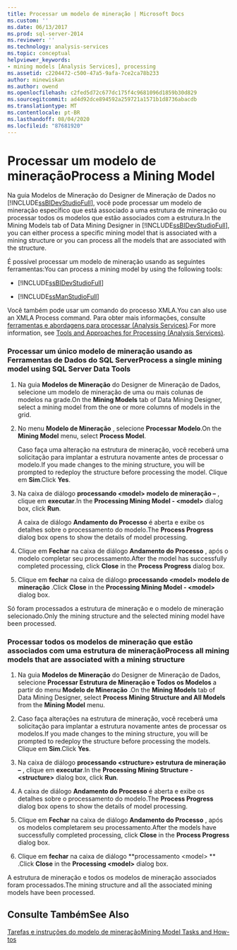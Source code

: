 ```yaml
---
title: Processar um modelo de mineração | Microsoft Docs
ms.custom: ''
ms.date: 06/13/2017
ms.prod: sql-server-2014
ms.reviewer: ''
ms.technology: analysis-services
ms.topic: conceptual
helpviewer_keywords:
- mining models [Analysis Services], processing
ms.assetid: c2204472-c500-47a5-9afa-7ce2ca78b233
author: minewiskan
ms.author: owend
ms.openlocfilehash: c2fed5d72c677dc175f4c9681096d1859b30d829
ms.sourcegitcommit: ad4d92dce894592a259721a1571b1d8736abacdb
ms.translationtype: MT
ms.contentlocale: pt-BR
ms.lasthandoff: 08/04/2020
ms.locfileid: "87681920"
---
```

# <a name="process-a-mining-model"></a><span data-ttu-id="c527b-102">Processar um modelo de mineração</span><span class="sxs-lookup"><span data-stu-id="c527b-102">Process a Mining Model</span></span>
  <span data-ttu-id="c527b-103">Na guia Modelos de Mineração do Designer de Mineração de Dados no [!INCLUDE[ssBIDevStudioFull](../../includes/ssbidevstudiofull-md.md)], você pode processar um modelo de mineração específico que está associado a uma estrutura de mineração ou processar todos os modelos que estão associados com a estrutura.</span><span class="sxs-lookup"><span data-stu-id="c527b-103">In the Mining Models tab of Data Mining Designer in [!INCLUDE[ssBIDevStudioFull](../../includes/ssbidevstudiofull-md.md)], you can either process a specific mining model that is associated with a mining structure or you can process all the models that are associated with the structure.</span></span>  
  
 <span data-ttu-id="c527b-104">É possível processar um modelo de mineração usando as seguintes ferramentas:</span><span class="sxs-lookup"><span data-stu-id="c527b-104">You can process a mining model by using the following tools:</span></span>  
  
-   [!INCLUDE[ssBIDevStudioFull](../../includes/ssbidevstudiofull-md.md)]  
  
-   [!INCLUDE[ssManStudioFull](../../includes/ssmanstudiofull-md.md)]  
  
 <span data-ttu-id="c527b-105">Você também pode usar um comando do processo XMLA.</span><span class="sxs-lookup"><span data-stu-id="c527b-105">You can also use an XMLA Process command.</span></span> <span data-ttu-id="c527b-106">Para obter mais informações, consulte [ferramentas e abordagens para processar &#40;Analysis Services&#41;](../multidimensional-models/tools-and-approaches-for-processing-analysis-services.md).</span><span class="sxs-lookup"><span data-stu-id="c527b-106">For more information, see  [Tools and Approaches for Processing &#40;Analysis Services&#41;](../multidimensional-models/tools-and-approaches-for-processing-analysis-services.md).</span></span>  
  
### <a name="process-a-single-mining-model-using-sql-server-data-tools"></a><span data-ttu-id="c527b-107">Processar um único modelo de mineração usando as Ferramentas de Dados do SQL Server</span><span class="sxs-lookup"><span data-stu-id="c527b-107">Process a single mining model using SQL Server Data Tools</span></span>  
  
1.  <span data-ttu-id="c527b-108">Na guia **Modelos de Mineração** do Designer de Mineração de Dados, selecione um modelo de mineração de uma ou mais colunas de modelos na grade.</span><span class="sxs-lookup"><span data-stu-id="c527b-108">On the **Mining Models** tab of Data Mining Designer, select a mining model from the one or more columns of models in the grid.</span></span>  
  
2.  <span data-ttu-id="c527b-109">No menu **Modelo de Mineração** , selecione **Processar Modelo**.</span><span class="sxs-lookup"><span data-stu-id="c527b-109">On the **Mining Model** menu, select **Process Model**.</span></span>  
  
     <span data-ttu-id="c527b-110">Caso faça uma alteração na estrutura de mineração, você receberá uma solicitação para implantar a estrutura novamente antes de processar o modelo.</span><span class="sxs-lookup"><span data-stu-id="c527b-110">If you made changes to the mining structure, you will be prompted to redeploy the structure before processing the model.</span></span> <span data-ttu-id="c527b-111">Clique em **Sim**.</span><span class="sxs-lookup"><span data-stu-id="c527b-111">Click **Yes**.</span></span>  
  
3.  <span data-ttu-id="c527b-112">Na caixa de diálogo **processando \<model> modelo de mineração –** , clique em **executar**.</span><span class="sxs-lookup"><span data-stu-id="c527b-112">In the **Processing Mining Model - \<model>** dialog box, click **Run**.</span></span>  
  
     <span data-ttu-id="c527b-113">A caixa de diálogo **Andamento do Processo** é aberta e exibe os detalhes sobre o processamento do modelo.</span><span class="sxs-lookup"><span data-stu-id="c527b-113">The **Process Progress** dialog box opens to show the details of model processing.</span></span>  
  
4.  <span data-ttu-id="c527b-114">Clique em **Fechar** na caixa de diálogo **Andamento do Processo** , após o modelo completar seu processamento.</span><span class="sxs-lookup"><span data-stu-id="c527b-114">After the model has successfully completed processing, click **Close** in the **Process Progress** dialog box.</span></span>  
  
5.  <span data-ttu-id="c527b-115">Clique em **fechar** na caixa de diálogo **processando \<model> modelo de mineração** .</span><span class="sxs-lookup"><span data-stu-id="c527b-115">Click **Close** in the **Processing Mining Model - \<model>** dialog box.</span></span>  
  
 <span data-ttu-id="c527b-116">Só foram processados a estrutura de mineração e o modelo de mineração selecionado.</span><span class="sxs-lookup"><span data-stu-id="c527b-116">Only the mining structure and the selected mining model have been processed.</span></span>  
  
### <a name="process-all-mining-models-that-are-associated-with-a-mining-structure"></a><span data-ttu-id="c527b-117">Processar todos os modelos de mineração que estão associados com uma estrutura de mineração</span><span class="sxs-lookup"><span data-stu-id="c527b-117">Process all mining models that are associated with a mining structure</span></span>  
  
1.  <span data-ttu-id="c527b-118">Na guia **Modelos de Mineração** do Designer de Mineração de Dados, selecione **Processar Estrutura de Mineração e Todos os Modelos** a partir do menu **Modelo de Mineração** .</span><span class="sxs-lookup"><span data-stu-id="c527b-118">On the **Mining Models** tab of Data Mining Designer, select **Process Mining Structure and All Models** from the **Mining Model** menu.</span></span>  
  
2.  <span data-ttu-id="c527b-119">Caso faça alterações na estrutura de mineração, você receberá uma solicitação para implantar a estrutura novamente antes de processar os modelos.</span><span class="sxs-lookup"><span data-stu-id="c527b-119">If you made changes to the mining structure, you will be prompted to redeploy the structure before processing the models.</span></span> <span data-ttu-id="c527b-120">Clique em **Sim**.</span><span class="sxs-lookup"><span data-stu-id="c527b-120">Click **Yes**.</span></span>  
  
3.  <span data-ttu-id="c527b-121">Na caixa de diálogo **processando \<structure> estrutura de mineração –** , clique em **executar**.</span><span class="sxs-lookup"><span data-stu-id="c527b-121">In the **Processing Mining Structure - \<structure>** dialog box, click **Run**.</span></span>  
  
4.  <span data-ttu-id="c527b-122">A caixa de diálogo **Andamento do Processo** é aberta e exibe os detalhes sobre o processamento do modelo.</span><span class="sxs-lookup"><span data-stu-id="c527b-122">The **Process Progress** dialog box opens to show the details of model processing.</span></span>  
  
5.  <span data-ttu-id="c527b-123">Clique em **Fechar** na caixa de diálogo **Andamento do Processo** , após os modelos completarem seu processamento.</span><span class="sxs-lookup"><span data-stu-id="c527b-123">After the models have successfully completed processing, click **Close** in the **Process Progress** dialog box.</span></span>  
  
6.  <span data-ttu-id="c527b-124">Clique em **fechar** na caixa de diálogo \*\*processamento \<model> \*\* .</span><span class="sxs-lookup"><span data-stu-id="c527b-124">Click **Close** in the **Processing \<model>** dialog box.</span></span>  
  
 <span data-ttu-id="c527b-125">A estrutura de mineração e todos os modelos de mineração associados foram processados.</span><span class="sxs-lookup"><span data-stu-id="c527b-125">The mining structure and all the associated mining models have been processed.</span></span>  
  
## <a name="see-also"></a><span data-ttu-id="c527b-126">Consulte Também</span><span class="sxs-lookup"><span data-stu-id="c527b-126">See Also</span></span>  
 [<span data-ttu-id="c527b-127">Tarefas e instruções do modelo de mineração</span><span class="sxs-lookup"><span data-stu-id="c527b-127">Mining Model Tasks and How-tos</span></span>](mining-model-tasks-and-how-tos.md)  
  
  
